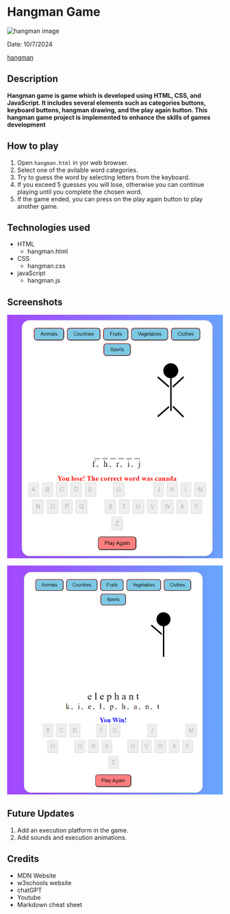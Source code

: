 # Hangman Game


![hangman image](https://i.ibb.co/YXmKm0H/output-onlinepngtools.png)

Date: 10/7/2024

[hangman](https://twix0217.github.io/hang-man/)

## **Description**
**Hangman game is game which is developed using HTML, CSS, and JavaScript. It includes several elements such as categories buttons, keyboard buttons, hangman drawing, and the play again button. This hangman game project is implemented to enhance the skills of games development**

## **How to play**

1. Open `hangman.html` in yor web browser.
2. Select one of the avilable word categories.
3. Try to guess the word by selecting letters from the keyboard.
4. If you exceed 5 guesses you will lose, otherwise you can continue playing until you complete the chosen word.
5. If the game ended, you can press on the play again button to play another game.

## Technologies used
* HTML
    * hangman.html 
* CSS
    * hangman.css
* javaScript
    * hangman.js

## Screenshots
![alt text](image.png)

![alt text](image-2.png)


## Future Updates
1. Add an execution platform in the game.
2. Add sounds and execution animations.

## Credits
* MDN Website
* w3schools website
* chatGPT
* Youtube
* Markdown cheat sheet
  

